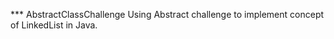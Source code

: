 *** AbstractClassChallenge 
Using Abstract challenge to implement concept of LinkedList in Java.  

